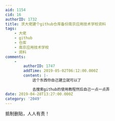 ```yaml
---
aid: 1154
cid: 16
authorID: 1732
title: 求大佬建个github仓库备份南京应用技术学校资料
tags:
    - 大佬
    - github
    - 仓库
    - 南京应用技术学校
    - 资料
comments:
    -
        authorID: 1747
        addTime: 2019-05-02T06:12:00.000Z
        content: |-
            这个东西你自己建立就可以了

            去搜索github的使用教程然后自己一点一点弄
date: 2019-04-28T13:27:00.000Z
category: '2049'
---
```


抵制删贴，人人有责！
